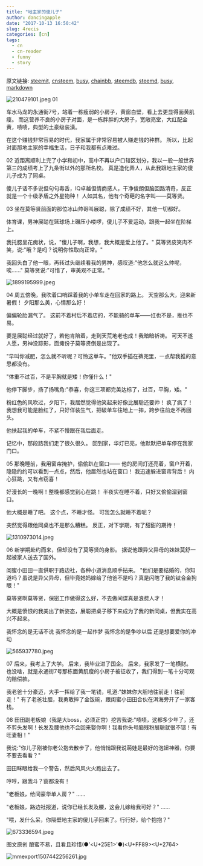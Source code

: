 ```yaml
---
title: "地主家的傻儿子"
author: dancingapple
date: "2017-10-13 16:50:42"
slug: 4recis
categories: [cn]
tags: 
  - cn
  - cn-reader
  - funny
  - story
---
```


原文链接: [steemit](https://steemit.com), [cnsteem](https://cnsteem.com), [busy](https://busy.org), [chainbb](https://chainbb.com), [steemdb](https://steemdb.com), [steemd](https://steemd.com), [busy](https://busy.org), [markdown](https://raw.githubusercontent.com/pzhaonet/steem_dancingapple/master/content/post/4recis.md)

![210479101.jpeg](https://steemitimages.com/DQmTZKm9YcSREpGPtQqG4zZU9EV5ynft5NAxRdeKUf7LtW8/210479101.jpeg)
01

车水马龙的永通街7号，站着一栋瘦弱的小房子，黄窗白壁，看上去更显得面黄肌瘦。
而这营养不良的小房子对面，是一栋胖胖的大房子，宽敞亮堂，大红配金黄，啧啧，典型的土豪级装潢。

在这个赚钱非常容易的时代，我家属于非常容易被人赚走钱的种群。
所以，比起对面那地主家的幸福生活，日子和我都有点难过。

02
近距离顺利上完了小学和初中，高中不再以户口辖区划分，我以一般一般世界第三的成绩考上了九条街以外的那所名校。
真是造化弄人，从此我跟地主家的傻儿子成为了同桌。

傻儿子话不多说但句句毒舌，IQ卓越但情商感人，干净俊朗但脑回路清奇，反正就是一个十级矛盾之外星物种！
人如其名，他有个奇葩的名字叫——莫等贤。

03
坐在莫等贤前面的那位冰山帅哥叫展聪，除了成绩不好，其他一切都好。

体育课，男神展聪在篮球场上碾压小喽啰，傻儿子不爱运动，跟我一起坐在阶梯上。

我托腮呈花痴状，说，"傻儿子啊，我想，我大概是爱上他了。"
莫等贤皮笑肉不笑，说:"哦？是吗？说明你性取向正常。"

我回头白了他一眼，再转过头继续看我的男神，感叹道:"他怎么就这么帅呢，唉……"
莫等贤说:"可惜了，审美观不正常。"

![1899195999.jpeg](https://steemitimages.com/DQmaimDj5PLgiAQuHekEZsBzzpYsSniDvWbdyLXvPWaFH8d/1899195999.jpeg)

04
周五傍晚，我吹着口哨踩着我的小单车走在回家的路上。
天空那么大，迎来新暑假！
夕阳那么美，心情那么好！

偏偏轮胎漏气了。
这前不着村后不着店的，不能骑的单车——扛也不是，推也不易。

要是展聪经过就好了，若他肯陪着，走到天荒地老也成！我暗暗祈祷。
可天不遂人愿，男神没踪影，面瘫份子莫等贤倒是出现了。

"早叫你减肥，怎么就不听呢？可怜这单车。"他双手插在裤兜里，一点帮我推的意思都没有。

"体重不过百，不是平胸就是矮！你懂什么！"

他停下脚步，扬了扬嘴角:"恭喜，你这三项都完美达标了，过百，平胸，矮。"

粉红色的风吹过，夕阳下，我居然觉得他笑起来好像比展聪还要帅！
疯了疯了！
我想我可能是脸红了，只好佯装生气，把破单车往地上一摔，跨步往前走不再回头。

他扶起我的单车，不紧不慢跟在我后面走。

记忆中，那段路我们走了很久很久。
回到家，华灯已亮，他默默把单车停在我家门口。

05
那晚睡前，我用窗帘掩护，偷偷趴在窗口——
他的房间灯还亮着，窗户开着，隐隐约约可以看到一点点，然后，他居然也站在窗口！
我迅速躲进窗帘背后！
内心狂跳，又有点窃喜！

好漫长的一晚啊！整晚都感觉到心在跳！
半夜实在睡不着，只好又偷偷溜到窗口。

他大概是睡了吧。
这个点，不睡才怪。
可我怎么就睡不着呢？

突然觉得跟他同桌也不是那么糟糕。
反正，对下学期，有了甜甜的期待！

![1310973014.jpeg](https://steemitimages.com/DQmRYMW2EQvKBb4yoiRDcpHd93Ccbp3iKTaPcReZM75ZqXp/1310973014.jpeg)

06
新学期赴约而来，但却没有了莫等贤的身影。
据说他跟异父异母的妹妹莫舒一起被家人送去了国外。

闺蜜小田田一直供职于路边社，各种小道消息顺手拈来。
"他们是要结婚的，你知道吗？虽说是异父异母，但毕竟她妈嫁给了他爸不是吗？真是闪瞎了我的钛合金狗眼！"

莫等贤啊莫等贤，保密工作做得这么好，不去做间谍真是浪费人才！

大概是愤恨的我美出了新姿态，展聪把桌子移下来成为了我的新同桌，但我实在高兴不起来。


我怀念的是无话不说
我怀念的是一起作梦
我怀念的是争吵以后
还是想要爱你的冲动

![565937780.jpeg](https://steemitimages.com/DQmZ9Q8cGva4cJHyMqNv4bhLZRiXLERB1y8ivfzYBXLzjtC/565937780.jpeg)

07
后来，我考上了大学。
后来，我毕业进了国企。
后来，我家发了一笔横财。
也没啥，就是永通街7号那栋面黄肌瘦的小房子被征收了，我们得到一笔十分可观的赔偿款。

我老爸十分豪迈，大手一挥给了我一笔钱，吼道:"妹妹你大胆地往前走！往前走！"
有了老爸壮胆，我勇敢摔了金饭碗，跟闺蜜小田田合伙在洱海旁开了一家客栈。

08
田田副老板娘（我是大boss，必须正宫）挖苦我说:"啧啧，这都多少年了，还不剪头发啊！长发及腰他也不会回来娶你啊！我看你头号脑残粉展聪就很不错！有旺妻相！"

我说:"你儿子刚被你老公抱去散步了，他悄悄跟我说萌娃是最好的泡妞神器，你要不要去看看？"

田田眯眼给我一个警告，然后风风火火跑出去了。

哼哼，跟我斗？窗都没有！

"老板娘，给间豪华单人房？"
……

"老板娘，路边社报道，说你已经长发及腰，这会儿嫁给我可好？"
……

"喂，发什么呆，你隔壁地主家的傻儿子回来了。行行好，给个抱抱？"

![673336594.jpeg](https://steemitimages.com/DQmX6EGNGPSCjXtEMjaqyb1BCpvMvsaGare9Dz9L3RDoJsF/673336594.jpeg)


图文原创
酿蜜不易，且看且珍惜(●'<U+25E1>'●)<U+FF89><U+2764>

![mmexport1507442256261.jpg](https://steemitimages.com/DQmYzCKupmqyouLKpQzcbihQ5L4uMSg14VXhFGbeARE2nFc/mmexport1507442256261.jpg)
